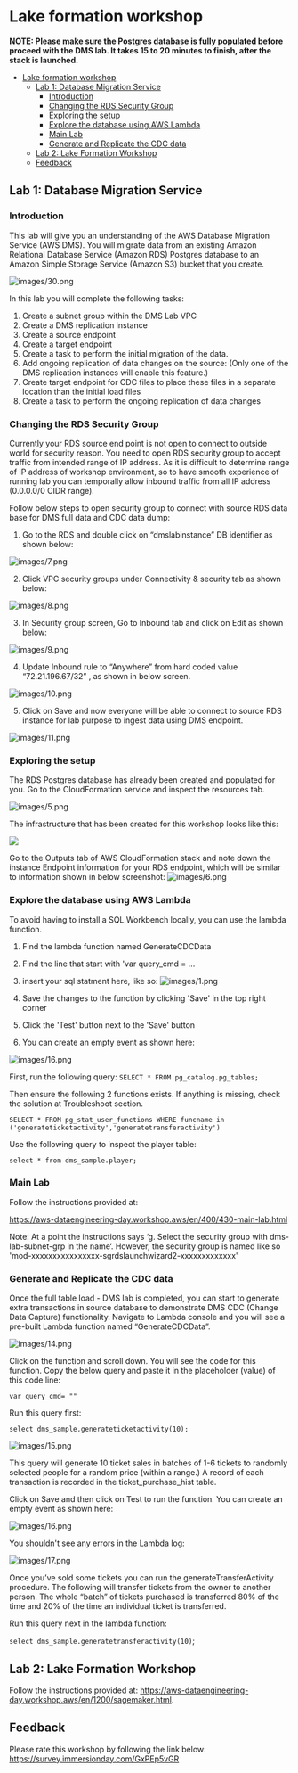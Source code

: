 # Lake formation workshop

**NOTE: Please make sure the Postgres database is fully populated before proceed with the DMS lab. It takes 15 to 20 minutes to finish, after the stack is launched.**

- [Lake formation workshop](#lake-formation-workshop)
  - [Lab 1: Database Migration Service](#lab-1-database-migration-service)
    - [Introduction](#introduction)
    - [Changing the RDS Security Group](#changing-the-rds-security-group)
    - [Exploring the setup](#exploring-the-setup)
    - [Explore the database using AWS Lambda](#explore-the-database-using-aws-lambda)
    - [Main Lab](#main-lab)
    - [Generate and Replicate the CDC data](#generate-and-replicate-the-cdc-data)
  - [Lab 2: Lake Formation Workshop](#lab-2-lake-formation-workshop)
  - [Feedback](#feedback)

## Lab 1: Database Migration Service

### Introduction

This lab will give you an understanding of the AWS Database Migration Service (AWS DMS). You will migrate data from an existing Amazon Relational Database Service (Amazon RDS) Postgres database to an Amazon Simple Storage Service (Amazon S3) bucket that you create.

![images/30.png](images/30.png) 

In this lab you will complete the following tasks:

1. Create a subnet group within the DMS Lab VPC
2. Create a DMS replication instance
3. Create a source endpoint
4. Create a target endpoint
5. Create a task to perform the initial migration of the data.
6. Add ongoing replication of data changes on the source: (Only one of the DMS replication instances will enable this feature.)
7. Create target endpoint for CDC files to place these files in a separate location than the initial load files
8. Create a task to perform the ongoing replication of data changes

### Changing the RDS Security Group

Currently your RDS source end point is not open to connect to outside world for security reason. You need to open RDS security group to accept traffic from intended range of IP address. As it is difficult to determine range of IP address of workshop environment, so to have smooth experience of running lab you can temporally allow inbound traffic from all IP address (0.0.0.0/0 CIDR range).

Follow below steps to open security group to connect with source RDS data base for DMS full data and CDC data dump:
1. Go to the RDS and double click on “dmslabinstance” DB identifier as shown below:

![images/7.png](images/7.png) 

2. Click VPC security groups under Connectivity & security tab as shown below:

![images/8.png](images/8.png) 

3. In Security group screen, Go to Inbound tab and click on Edit as shown below:

![images/9.png](images/9.png) 

4. Update Inbound rule to “Anywhere” from hard coded value “72.21.196.67/32” , as shown in below screen.

![images/10.png](images/10.png) 

5. Click on Save and now everyone will be able to connect to source RDS instance for lab purpose to ingest data using DMS endpoint.

![images/11.png](images/11.png) 

### Exploring the setup

The RDS Postgres database has already been created and populated for you. Go to the CloudFormation service and inspect the resources tab. 

![images/5.png](images/5.png) 

The infrastructure that has been created for this workshop looks like this: 

![](images/designer.png)

Go to the Outputs tab of AWS CloudFormation stack and note down the instance Endpoint information for your RDS endpoint, which will be similar to information shown in below screenshot:
![images/6.png](images/6.png) 

### Explore the database using AWS Lambda


To avoid having to install a SQL Workbench locally, you can use the lambda function. 
1. Find the lambda function named GenerateCDCData
2. Find the line that start with 'var query_cmd = ... 
3. insert your sql statment here, like so: 
![images/1.png](images/1.png) 

4. Save the changes to the function by clicking 'Save' in the top right corner
5. Click the 'Test' button next to the 'Save' button
6. You can create an empty event as shown here:

![images/16.png](images/16.png) 

First, run the following query: 
`SELECT * FROM pg_catalog.pg_tables;`

Then ensure the following 2 functions exists. If anything is missing, check the solution at Troubleshoot section.

`SELECT * FROM pg_stat_user_functions WHERE funcname in ('generateticketactivity','generatetransferactivity')`

Use the following query to inspect the player table:

`select * from dms_sample.player;`

### Main Lab 

Follow the instructions provided at: 

https://aws-dataengineering-day.workshop.aws/en/400/430-main-lab.html

Note: At a point the instructions says ‘g. Select the security group with dms-lab-subnet-grp in the name‘. However, the security group is named 
like so 'mod-xxxxxxxxxxxxxxxx-sgrdslaunchwizard2-xxxxxxxxxxxxx'

### Generate and Replicate the CDC data

Once the full table load - DMS lab is completed, you can start to generate extra transactions in source database to demonstrate DMS CDC (Change Data Capture) functionality. Navigate to Lambda console and you will see a pre-built Lambda function named “GenerateCDCData”.

![images/14.png](images/14.png) 

Click on the function and scroll down. You will see the code for this function. Copy the below query and paste it in the placeholder (value) of this code line: 

`var query_cmd= ""`

Run this query first: 

`select dms_sample.generateticketactivity(10);`

![images/15.png](images/15.png) 

This query will generate 10 ticket sales in batches of 1-6 tickets to randomly selected people for a random price (within a range.) A record of each transaction is recorded in the ticket_purchase_hist table.

Click on Save and then click on Test to run the function. You can create an empty event as shown here:

![images/16.png](images/16.png) 

You shouldn't see any errors in the Lambda log:

![images/17.png](images/17.png) 

Once you’ve sold some tickets you can run the generateTransferActivity procedure. The following will transfer tickets from the owner to another person. The whole “batch” of tickets purchased is transferred 80% of the time and 20% of the time an individual ticket is transferred.

Run this query next in the lambda function: 

`select dms_sample.generatetransferactivity(10)`;

## Lab 2: Lake Formation Workshop

Follow the instructions provided at: https://aws-dataengineering-day.workshop.aws/en/1200/sagemaker.html.

## Feedback

Please rate this workshop by following the link below:
https://survey.immersionday.com/GxPEp5vGR

